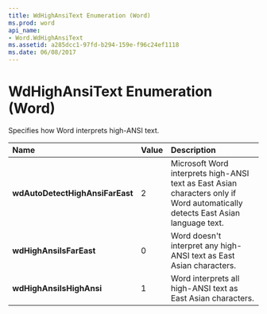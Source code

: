 ```yaml
---
title: WdHighAnsiText Enumeration (Word)
ms.prod: word
api_name:
- Word.WdHighAnsiText
ms.assetid: a285dcc1-97fd-b294-159e-f96c24ef1118
ms.date: 06/08/2017
---
```



# WdHighAnsiText Enumeration (Word)

Specifies how Word interprets high-ANSI text.



|**Name**|**Value**|**Description**|
|:-----|:-----|:-----|
| **wdAutoDetectHighAnsiFarEast**|2|Microsoft Word interprets high-ANSI text as East Asian characters only if Word automatically detects East Asian language text.|
| **wdHighAnsiIsFarEast**|0|Word doesn't interpret any high-ANSI text as East Asian characters.|
| **wdHighAnsiIsHighAnsi**|1|Word interprets all high-ANSI text as East Asian characters.|

